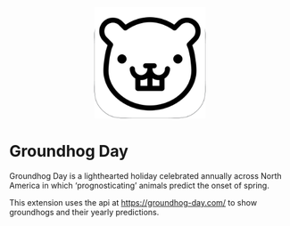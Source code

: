 <p align="center">
    <img src="./assets/groundhog@dark.png" width="200" height="200" />
</p>

# Groundhog Day

Groundhog Day is a lighthearted holiday celebrated annually across North America in which ‘prognosticating’ animals predict the onset of spring.

This extension uses the api at https://groundhog-day.com/ to show groundhogs and their yearly predictions.